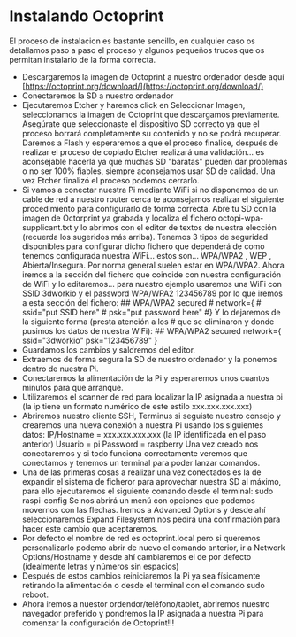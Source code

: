 # Instalando Octoprint



El proceso de instalacion es bastante sencillo, en cualquier caso os detallamos paso a paso el proceso y algunos pequeños trucos que os permitan instalarlo de la forma correcta.

* Descargaremos la imagen de Octoprint a nuestro ordenador desde aquí [https://octoprint.org/download/](https://octoprint.org/download/)
* Conectaremos la SD a nuestro ordenador
* Ejecutaremos Etcher y haremos click en Seleccionar Imagen, seleccionamos la imagen de Octoprint que descargamos previamente. Asegúrate que seleccionaste el dispositivo SD correcto ya que el proceso borrará completamente su contenido y no se podrá recuperar. Daremos a Flash y esperaremos a que el proceso finalice, después de realizar el proceso de copiado Etcher realizará una validación... es aconsejable hacerla ya que muchas SD "baratas" pueden dar problemas o no ser 100% fiables, siempre aconsejamos usar SD de calidad. Una vez Etcher finalizó el proceso podemos cerrarlo.
* Si vamos a conectar nuestra Pi mediante WiFi si no disponemos de un cable de red a nuestro router cerca te aconsejamos realizar el siguiente procedimiento para configurarlo de forma correcta. Abre tu SD con la imagen de Octorprint ya grabada y localiza el fichero octopi-wpa-supplicant.txt y lo abrimos con el editor de textos de nuestra elección \(recuerda los sugeridos más arriba\). Tenemos 3 tipos de seguridad disponibles para configurar dicho fichero que dependerá de como tenemos configurada nuestra WiFi... estos son... WPA/WPA2 , WEP , Abierta/Insegura. Por norma general suelen estar en WPA/WPA2. Ahora iremos a la sección del fichero que coincide con nuestra configuración de WiFi y lo editaremos... para nuestro ejemplo usaremos una WiFi con SSID 3dworkio y el password WPA/WPA2 123456789 por lo que iremos a esta sección del fichero: \#\# WPA/WPA2 secured \# network={ \# ssid="put SSID here" \# psk="put password here" \#} Y lo dejaremos de la siguiente forma \(presta atención a los \# que se eliminaron y donde pusimos los datos de nuestra WiFi\): \#\# WPA/WPA2 secured network={ ssid="3dworkio" psk="123456789" }
* Guardamos los cambios y saldremos del editor.
* Extraemos de forma segura la SD de nuestro ordenador y la ponemos dentro de nuestra Pi.
* Conectaremos la alimentación de la Pi y esperaremos unos cuantos minutos para que arranque.
* Utilizaremos el scanner de red para localizar la IP asignada a nuestra pi \(la ip tiene un formato numérico de este estilo xxx.xxx.xxx.xxx\)
* Abriremos nuestro cliente SSH, Terminus si seguiste nuestro consejo y crearemos una nueva conexión a nuestra Pi usando los siguientes datos: IP/Hostname = xxx.xxx.xxx.xxx \(la IP identificada en el paso anterior\) Usuario = pi Password = raspberry Una vez creado nos conectaremos y si todo funciona correctamente veremos que conectamos y tenemos un terminal para poder lanzar comandos.
* Una de las primeras cosas a realizar una vez conectados es la de expandir el sistema de ficheror para aprovechar nuestra SD al máximo, para ello ejecutaremos el siguiente comando desde el terminal: sudo raspi-config Se nos abrirá un menú con opciones que podemos movernos con las flechas. Iremos a Advanced Options y desde ahí seleccionaremos Expand Filesystem nos pedirá una confirmación para hacer este cambio que aceptaremos.
* Por defecto el nombre de red es octoprint.local pero si queremos personalizarlo podemo abrir de nuevo el comando anterior, ir a Network Options/Hostname y desde ahí cambiaremos el de por defecto \(idealmente letras y números sin espacios\)
* Después de estos cambios reiniciaremos la Pi ya sea físicamente retirando la alimentación o desde el terminal con el comando sudo reboot.
* Ahora iremos a nuestor ordendor/teléfono/tablet, abriremos nuestro navegador preferido y pondremos la IP asignada a nuestra Pi para comenzar la configuración de Octoprint!!!

